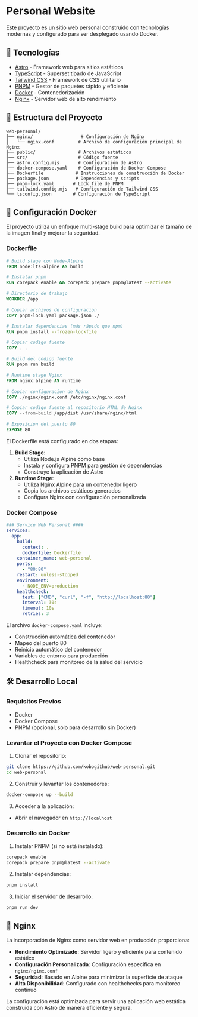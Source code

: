 # Personal Website

Este proyecto es un sitio web personal construido con tecnologías modernas y configurado para ser desplegado usando Docker.

## 🚀 Tecnologías

- [Astro](https://astro.build/) - Framework web para sitios estáticos
- [TypeScript](https://www.typescriptlang.org/) - Superset tipado de JavaScript
- [Tailwind CSS](https://tailwindcss.com/) - Framework de CSS utilitario
- [PNPM](https://pnpm.io/) - Gestor de paquetes rápido y eficiente
- [Docker](https://www.docker.com/) - Contenedorización
- [Nginx](https://nginx.org/) - Servidor web de alto rendimiento

## 📁 Estructura del Proyecto

```
web-personal/
├── nginx/                  # Configuración de Nginx
│   └── nginx.conf         # Archivo de configuración principal de Nginx
├── public/                # Archivos estáticos
├── src/                   # Código fuente
├── astro.config.mjs       # Configuración de Astro
├── docker-compose.yaml    # Configuración de Docker Compose
├── Dockerfile            # Instrucciones de construcción de Docker
├── package.json          # Dependencias y scripts
├── pnpm-lock.yaml       # Lock file de PNPM
├── tailwind.config.mjs   # Configuración de Tailwind CSS
└── tsconfig.json        # Configuración de TypeScript
```

## 🐳 Configuración Docker

El proyecto utiliza un enfoque multi-stage build para optimizar el tamaño de la imagen final y mejorar la seguridad.

### Dockerfile

```dockerfile
# Build stage con Node-Alpine
FROM node:lts-alpine AS build

# Instalar pnpm
RUN corepack enable && corepack prepare pnpm@latest --activate

# Directorio de trabajo
WORKDIR /app

# Copiar archivos de configuración
COPY pnpm-lock.yaml package.json ./

# Instalar dependencias (más rápido que npm)
RUN pnpm install --frozen-lockfile

# Copiar codigo fuente
COPY . .

# Build del codigo fuente
RUN pnpm run build

# Runtime stage Nginx
FROM nginx:alpine AS runtime

# Copiar configuracion de Nginx
COPY ./nginx/nginx.conf /etc/nginx/nginx.conf

# Copiar codigo fuente al repositorio HTML de Nginx
COPY --from=build /app/dist /usr/share/nginx/html

# Exposicion del puerto 80
EXPOSE 80
```

El Dockerfile está configurado en dos etapas:
1. **Build Stage**: 
   - Utiliza Node.js Alpine como base
   - Instala y configura PNPM para gestión de dependencias
   - Construye la aplicación de Astro
2. **Runtime Stage**: 
   - Utiliza Nginx Alpine para un contenedor ligero
   - Copia los archivos estáticos generados
   - Configura Nginx con configuración personalizada

### Docker Compose

```yaml
### Service Web Personal ####
services:
  app:
    build:
      context: .
      dockerfile: Dockerfile
    container_name: web-personal
    ports:
      - "80:80"
    restart: unless-stopped
    environment:
      - NODE_ENV=production
    healthcheck:
      test: ["CMD", "curl", "-f", "http://localhost:80"]
      interval: 30s
      timeout: 10s
      retries: 3
```

El archivo `docker-compose.yaml` incluye:
- Construcción automática del contenedor
- Mapeo del puerto 80
- Reinicio automático del contenedor
- Variables de entorno para producción
- Healthcheck para monitoreo de la salud del servicio

## 🛠️ Desarrollo Local

### Requisitos Previos

- Docker
- Docker Compose
- PNPM (opcional, solo para desarrollo sin Docker)

### Levantar el Proyecto con Docker Compose

1. Clonar el repositorio:
```bash
git clone https://github.com/kobogithub/web-personal.git
cd web-personal
```

2. Construir y levantar los contenedores:
```bash
docker-compose up --build
```

3. Acceder a la aplicación:
- Abrir el navegador en `http://localhost`

### Desarrollo sin Docker

1. Instalar PNPM (si no está instalado):
```bash
corepack enable
corepack prepare pnpm@latest --activate
```

2. Instalar dependencias:
```bash
pnpm install
```

3. Iniciar el servidor de desarrollo:
```bash
pnpm run dev
```

## 📝 Nginx

La incorporación de Nginx como servidor web en producción proporciona:

- **Rendimiento Optimizado**: Servidor ligero y eficiente para contenido estático
- **Configuración Personalizada**: Configuración específica en `nginx/nginx.conf`
- **Seguridad**: Basado en Alpine para minimizar la superficie de ataque
- **Alta Disponibilidad**: Configurado con healthchecks para monitoreo continuo

La configuración está optimizada para servir una aplicación web estática construida con Astro de manera eficiente y segura.
